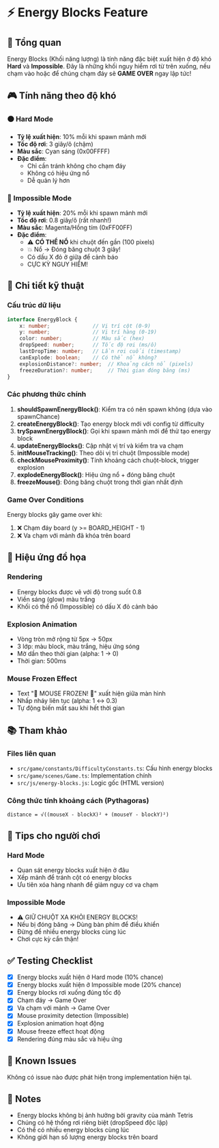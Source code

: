 # ⚡ Energy Blocks Feature

## 📖 Tổng quan

Energy Blocks (Khối năng lượng) là tính năng đặc biệt xuất hiện ở độ khó **Hard** và **Impossible**. Đây là những khối nguy hiểm rơi từ trên xuống, nếu chạm vào hoặc để chúng chạm đáy sẽ **GAME OVER** ngay lập tức!

## 🎮 Tính năng theo độ khó

### 🟠 Hard Mode
- **Tỷ lệ xuất hiện**: 10% mỗi khi spawn mảnh mới
- **Tốc độ rơi**: 3 giây/ô (chậm)
- **Màu sắc**: Cyan sáng (0x00FFFF)
- **Đặc điểm**: 
  - Chỉ cần tránh không cho chạm đáy
  - Không có hiệu ứng nổ
  - Dễ quản lý hơn

### 🔴 Impossible Mode
- **Tỷ lệ xuất hiện**: 20% mỗi khi spawn mảnh mới
- **Tốc độ rơi**: 0.8 giây/ô (rất nhanh!)
- **Màu sắc**: Magenta/Hồng tím (0xFF00FF)
- **Đặc điểm**:
  - ⚠️ **CÓ THỂ NỔ** khi chuột đến gần (100 pixels)
  - 💥 Nổ → Đóng băng chuột 3 giây!
  - Có dấu X đỏ ở giữa để cảnh báo
  - CỰC KỲ NGUY HIỂM!

## 🔧 Chi tiết kỹ thuật

### Cấu trúc dữ liệu

```typescript
interface EnergyBlock {
    x: number;              // Vị trí cột (0-9)
    y: number;              // Vị trí hàng (0-19)
    color: number;          // Màu sắc (hex)
    dropSpeed: number;      // Tốc độ rơi (ms/ô)
    lastDropTime: number;   // Lần rơi cuối (timestamp)
    canExplode: boolean;    // Có thể nổ không?
    explosionDistance?: number;  // Khoảng cách nổ (pixels)
    freezeDuration?: number;     // Thời gian đóng băng (ms)
}
```

### Các phương thức chính

1. **shouldSpawnEnergyBlock()**: Kiểm tra có nên spawn không (dựa vào spawnChance)
2. **createEnergyBlock()**: Tạo energy block mới với config từ difficulty
3. **trySpawnEnergyBlock()**: Gọi khi spawn mảnh mới để thử tạo energy block
4. **updateEnergyBlocks()**: Cập nhật vị trí và kiểm tra va chạm
5. **initMouseTracking()**: Theo dõi vị trí chuột (Impossible mode)
6. **checkMouseProximity()**: Tính khoảng cách chuột-block, trigger explosion
7. **explodeEnergyBlock()**: Hiệu ứng nổ + đóng băng chuột
8. **freezeMouse()**: Đóng băng chuột trong thời gian nhất định

### Game Over Conditions

Energy blocks gây game over khi:
1. ❌ Chạm đáy board (y >= BOARD_HEIGHT - 1)
2. ❌ Va chạm với mảnh đã khóa trên board

## 🎨 Hiệu ứng đồ họa

### Rendering
- Energy blocks được vẽ với độ trong suốt 0.8
- Viền sáng (glow) màu trắng
- Khối có thể nổ (Impossible) có dấu X đỏ cảnh báo

### Explosion Animation
- Vòng tròn mở rộng từ 5px → 50px
- 3 lớp: màu block, màu trắng, hiệu ứng sóng
- Mờ dần theo thời gian (alpha: 1 → 0)
- Thời gian: 500ms

### Mouse Frozen Effect
- Text "🧊 MOUSE FROZEN! 🧊" xuất hiện giữa màn hình
- Nhấp nháy liên tục (alpha: 1 ↔ 0.3)
- Tự động biến mất sau khi hết thời gian

## 📚 Tham khảo

### Files liên quan
- `src/game/constants/DifficultyConstants.ts`: Cấu hình energy blocks
- `src/game/scenes/Game.ts`: Implementation chính
- `src/js/energy-blocks.js`: Logic gốc (HTML version)

### Công thức tính khoảng cách (Pythagoras)
```
distance = √((mouseX - blockX)² + (mouseY - blockY)²)
```

## 🎯 Tips cho người chơi

### Hard Mode
- Quan sát energy blocks xuất hiện ở đâu
- Xếp mảnh để tránh cột có energy blocks
- Ưu tiên xóa hàng nhanh để giảm nguy cơ va chạm

### Impossible Mode
- ⚠️ GIỮ CHUỘT XA KHỎI ENERGY BLOCKS!
- Nếu bị đóng băng → Dùng bàn phím để điều khiển
- Đừng để nhiều energy blocks cùng lúc
- Chơi cực kỳ cẩn thận!

## ✅ Testing Checklist

- [x] Energy blocks xuất hiện ở Hard mode (10% chance)
- [x] Energy blocks xuất hiện ở Impossible mode (20% chance)
- [x] Energy blocks rơi xuống đúng tốc độ
- [x] Chạm đáy → Game Over
- [x] Va chạm với mảnh → Game Over
- [x] Mouse proximity detection (Impossible)
- [x] Explosion animation hoạt động
- [x] Mouse freeze effect hoạt động
- [x] Rendering đúng màu sắc và hiệu ứng

## 🐛 Known Issues

Không có issue nào được phát hiện trong implementation hiện tại.

## 📝 Notes

- Energy blocks không bị ảnh hưởng bởi gravity của mảnh Tetris
- Chúng có hệ thống rơi riêng biệt (dropSpeed độc lập)
- Có thể có nhiều energy blocks cùng lúc
- Không giới hạn số lượng energy blocks trên board

